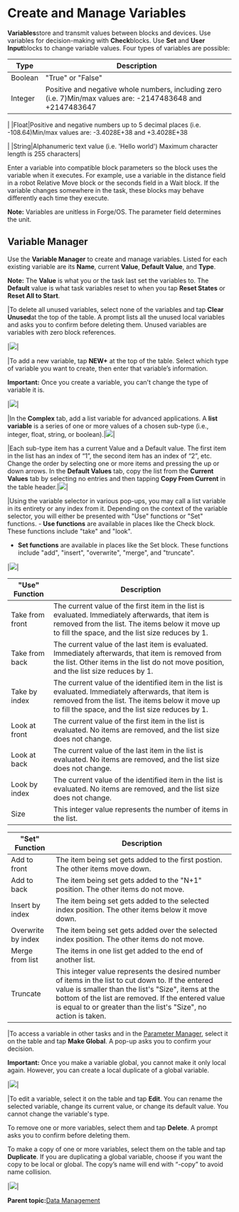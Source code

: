 # Create and Manage Variables

**Variables**store and transmit values between blocks and devices. Use variables for decision-making with **Check**blocks. Use **Set** and **User Input**blocks to change variable values. Four types of variables are possible:

|Type|Description|
|----|-----------|
|Boolean|"True" or "False"|
|Integer|Positive and negative whole numbers, including zero \(i.e. 7\)Min/max values are: -2147483648 and +2147483647

|
|Float|Positive and negative numbers up to 5 decimal places \(i.e. -108.64\)Min/max values are: -3.4028E+38 and +3.4028E+38

|
|String|Alphanumeric text value \(i.e. 'Hello world'\) Maximum character length is 255 characters|

Enter a variable into compatible block parameters so the block uses the variable when it executes. For example, use a variable in the distance field in a robot Relative Move block or the seconds field in a Wait block. If the variable changes somewhere in the task, these blocks may behave differently each time they execute.

**Note:** Variables are unitless in Forge/OS. The parameter field determines the unit.

## Variable Manager

Use the **Variable Manager** to create and manage variables. Listed for each existing variable are its **Name**, current **Value**, **Default Value**, and **Type**.

**Note:** The **Value** is what you or the task last set the variables to. The **Default** value is what task variables reset to when you tap **Reset States** or **Reset All to Start**.

|To delete all unused variables, select none of the variables and tap **Clear Unused**at the top of the table. A prompt lists all the unused local variables and asks you to confirm before deleting them. Unused variables are variables with zero block references.

|![](../../../_Media/ForgeOS-5-x/Task-Canvas-App-5-x/variable-manager-unselected.png)|

|To add a new variable, tap **NEW+** at the top of the table. Select which type of variable you want to create, then enter that variable’s information.

**Important:** Once you create a variable, you can't change the type of variable it is.

|![](../../../_Media/ForgeOS-5-x/Task-Canvas-App-5-x/variable-manager-new.png)|

|In the **Complex** tab, add a list variable for advanced applications. A **list variable** is a series of one or more values of a chosen sub-type \(i.e., integer, float, string, or boolean\).|![](../../../_Media/ForgeOS-5-x/Task-Canvas-App-5-x/variable-manager-new-complex-list-variable.png)|

|Each sub-type item has a current Value and a Default value. The first item in the list has an index of “1”, the second item has an index of “2”, etc. Change the order by selecting one or more items and pressing the up or down arrows. In the **Default Values** tab, copy the list from the **Current Values** tab by selecting no entries and then tapping **Copy From Current** in the table header.|![](../../../_Media/ForgeOS-5-x/Task-Canvas-App-5-x/variable-manager-new-complex-list-variable-default-values-delete-duplicate-rearrange.png)|

|Using the variable selector in various pop-ups, you may call a list variable in its entirety or any index from it. Depending on the context of the variable selector, you will either be presented with "Use" functions or "Set" functions. -   **Use functions** are available in places like the Check block. These functions include "take" and "look".



-   **Set functions** are available in places like the Set block. These functions include "add", "insert", "overwrite", "merge", and "truncate".

|![](../../../_Media/ForgeOS-5-x/Task-Canvas-App-5-x/variable-selector-list-variable.png)|

|"Use" Function|Description|
|--------------|-----------|
|Take from front|The current value of the first item in the list is evaluated. Immediately afterwards, that item is removed from the list. The items below it move up to fill the space, and the list size reduces by 1.|
|Take from back|The current value of the last item is evaluated. Immediately afterwards, that item is removed from the list. Other items in the list do not move position, and the list size reduces by 1.|
|Take by index|The current value of the identified item in the list is evaluated. Immediately afterwards, that item is removed from the list. The items below it move up to fill the space, and the list size reduces by 1.|
|Look at front|The current value of the first item in the list is evaluated. No items are removed, and the list size does not change.|
|Look at back|The current value of the last item in the list is evaluated. No items are removed, and the list size does not change.|
|Look by index|The current value of the identified item in the list is evaluated. No items are removed, and the list size does not change.|
|Size|This integer value represents the number of items in the list.|

|"Set" Function|Description|
|--------------|-----------|
|Add to front|The item being set gets added to the first postion. The other items move down.|
|Add to back|The item being set gets added to the "N+1" position. The other items do not move.|
|Insert by index|The item being set gets added to the selected index position. The other items below it move down.|
|Overwrite by index|The item being set gets added over the selected index position. The other items do not move.|
|Merge from list|The items in one list get added to the end of another list.|
|Truncate|This integer value represents the desired number of items in the list to cut down to. If the entered value is smaller than the list's "Size", items at the bottom of the list are removed. If the entered value is equal to or greater than the list's "Size", no action is taken.|

|To access a variable in other tasks and in the [Parameter Manager](../7-Parameter-Manager-App/parameter-manager-app.md), select it on the table and tap **Make Global**. A pop-up asks you to confirm your decision.

**Important:** Once you make a variable global, you cannot make it only local again. However, you can create a local duplicate of a global variable.

|![](../../../_Media/ForgeOS-5-x/Task-Canvas-App-5-x/variable-manager-selected.png)|

|To edit a variable, select it on the table and tap **Edit**. You can rename the selected variable, change its current value, or change its default value. You cannot change the variable's type.

 To remove one or more variables, select them and tap **Delete**. A prompt asks you to confirm before deleting them.

 To make a copy of one or more variables, select them on the table and tap **Duplicate**. If you are duplicating a global variable, choose if you want the copy to be local or global. The copy’s name will end with “-copy” to avoid name collision.

|![](../../../_Media/ForgeOS-5-x/Task-Canvas-App-5-x/variable-manager-duplicate-global-variable.png)|

**Parent topic:**[Data Management](../6-Task-Canvas-App/data_management.md)

